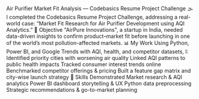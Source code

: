 Air Purifier Market Fit Analysis — Codebasics Resume Project Challenge 🌫️
I completed the Codebasics Resume Project Challenge, addressing a real-world case:
 “Market Fit Research for Air Purifier Development using AQI Analytics.”
🧪 Objective
 "AirPure Innovations", a startup in India, needed data-driven insights to confirm product–market fit before launching in one of the world’s most pollution-affected markets.
📊 My Work
 Using Python, Power BI, and Google Trends with AQI, health, and competitor datasets, I:
Identified priority cities with worsening air quality
Linked AQI patterns to public health impacts
Tracked consumer interest trends online
Benchmarked competitor offerings & pricing
Built a feature gap matrix and city-wise launch strategy
🧠 Skills Demonstrated
Market research & AQI analytics
Power BI dashboard storytelling & UX
Python data preprocessing
Strategic recommendations & go-to-market planning
